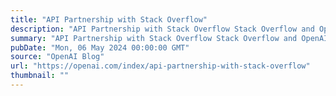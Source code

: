 ```yaml
---
title: "API Partnership with Stack Overflow"
description: "API Partnership with Stack Overflow Stack Overflow and OpenAI today announced a new API partnership that will empower developers with the collective strengths of the world’s leading knowledge platform for highly technical content with the world’s most popular LLM models for AI development."
summary: "API Partnership with Stack Overflow Stack Overflow and OpenAI today announced a new API partnership that will empower developers with the collective strengths of the world’s leading knowledge platform for highly technical content with the world’s most popular LLM models for AI development."
pubDate: "Mon, 06 May 2024 00:00:00 GMT"
source: "OpenAI Blog"
url: "https://openai.com/index/api-partnership-with-stack-overflow"
thumbnail: ""
---
```


